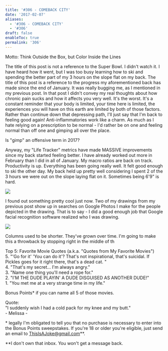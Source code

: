 ```yaml
---
title: '#306 - COMEBACK CITY'
date: '2017-02-07'
aliases:
  - '#306 - COMEBACK CITY'
  - '#306'
draft: false
enableToc: true
permalink: '306'
---
```


Motto: Think Outside the Box, but Color Inside the Lines  
  
The title of this post is not a reference to the Super Bowl. I didn't watch it. I have heard how it went, but I was too busy learning how to ski and spending the better part of my 3 hours on the slope flat on my back. The title of this post is a reference to the progress my aforementioned back has made since the end of January. It was really bugging me, as I mentioned in my previous post. In that post I didn't convey my real thoughts about how chronic pain sucks and how it affects you very well. It's the worst. It's a constant reminder that your body is limited, your time here is limited, the experiences you will have on this earth are limited by both of those factors. Rather than continue down that depressing path, I'll just say that I'm back to feeling good again! Anti-inflammatories work like a charm. As much as I hate relying on a prescription to be normal - I'd rather be on one and feeling normal than off one and gimping all over the place.  
  
Is "gimp" an offensive term in 2017?  
  
Anyway, my "Life Tracker" metrics have made MASSIVE improvements since my back started feeling better. I have already worked out more in February than I did in all of January. My macro ratios are back on track. Productivity is up. Everything has been going really well. It felt good enough to ski the other day. My back held up pretty well considering I spent 2 of the 3 hours we were out on the slope laying flat on it. Sometimes being 6'9" is hard.  
  
[![](assets/306-1.jpg)](https://4.bp.blogspot.com/-yQDv-hh4m18/WJqTXjZs2-I/AAAAAAACl0k/ZSq0oc3JPzE-9i106Wdri8SixCvRmQ-BQCLcB/s1600/IMG%5F20170205%5F180109.jpg)

  
I found out something pretty cool just now. Two of my drawings from my previous post show up in searches on Google Photos I make for the people depicted in the drawing. That is to say - I did a good enough job that Google facial recognition software realized who I was drawing.   
  
[![](assets/306-2.png)](https://2.bp.blogspot.com/-KF7Z9qdHI8Y/WJqP49Qmw8I/AAAAAAACl0E/0uS2BASQbmcoImug03qQKbHMhwRcnug6ACLcB/s1600/Search%2Bresults.png)

  
Columns used to be shorter. They've grown over time. I'm going to make this a throwback by stopping right in the middle of th  
  
Top 5: Favorite Movie Quotes (a.k.a. "Quotes from My Favorite Movies")  
5\. "'Go for it' 'You can do it'? That's not inspirational, that's suicidal. If Pickles goes for it right there, that's a dead cat. "  
4\. "That's my secret... I'm always angry."  
3\. "Name one thing you'll need a rope for."  
2\. "I'M THE DUDE PLAYIN' A DUDE DISGUISED AS ANOTHER DUDE!"  
1\. "You met me at a very strange time in my life."  
  
Bonus Points\* if you can name all 5 of those movies.  
  
Quote:  
"I suddenly wish I had a cold pack for my knee and my butt."  
\- Melissa -  
  
\* legally I'm obligated to tell you that no purchase is necessary to enter into the Bonus Points sweepstakes. If you're 18 or older you're eligible, just send an email to ThisIsAJoke@gmail.com\*\*.  
  
\*\*I don't own that inbox. You won't get a message back.
